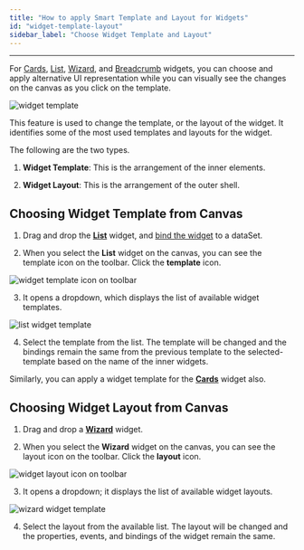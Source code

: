 ```yaml
---
title: "How to apply Smart Template and Layout for Widgets"
id: "widget-template-layout"
sidebar_label: "Choose Widget Template and Layout"
---
```

---

For [Cards](/learn/app-development/widgets/datalive/cards), [List](/learn/app-development/widgets/datalive/list), [Wizard](/learn/app-development/widgets/container/wizard), and [Breadcrumb](/learn/app-development/widgets/navigation/breadcrumb) widgets, you can choose and apply alternative UI representation while you can visually see the changes on the canvas as you click on the template.

![widget template](/learn/assets/widget-template.gif)

This feature is used to change the template, or the layout of the widget. It identifies some of the most used templates and layouts for the widget.

The following are the two types.

1. **Widget Template**: This is the arrangement of the inner elements.

2. **Widget Layout**: This is the arrangement of the outer shell.

## Choosing Widget Template from Canvas

1. Drag and drop the **[List](/learn/app-development/widgets/datalive/list)** widget, and [bind the widget](/learn/app-development/variables/variable-binding#binding-to-widgets) to a dataSet.

2. When you select the **List** widget on the canvas, you can see the template icon on the toolbar. Click the **template** icon.

![widget template icon on toolbar](/learn/assets/widget-template-icon.png)

3. It opens a dropdown, which displays the list of available widget templates.

![list widget template](/learn/assets/list-widget-template.png)

4. Select the template from the list. The template will be changed and the bindings remain the same from the previous template to the selected-template based on the name of the inner widgets.

Similarly, you can apply a widget template for the **[Cards](/learn/app-development/widgets/datalive/cards)** widget also.

## Choosing Widget Layout from Canvas

1. Drag and drop a **[Wizard](/learn/app-development/widgets/container/wizard)** widget.

2. When you select the **Wizard** widget on the canvas, you can see the layout icon on the toolbar. Click the **layout** icon.

![widget layout icon on toolbar](/learn/assets/widget-layout-icon.png)

3. It opens a dropdown; it displays the list of available widget layouts.

![wizard widget template](/learn/assets/wizard-widget-layout.png)

4. Select the layout from the available list. The layout will be changed and the properties, events, and bindings of the widget remain the same.